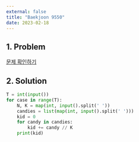 ```yaml
---
external: false
title: "Baekjoon 9550"
date: 2023-02-18
---
```


## 1. Problem

[문제 확인하기](https://www.acmicpc.net/problem/9550)

## 2. Solution

```python
T = int(input())
for case in range(T):
    N, K = map(int, input().split(' '))
    candies = list(map(int, input().split(' ')))
    kid = 0
    for candy in candies:
        kid += candy // K
    print(kid)
```
